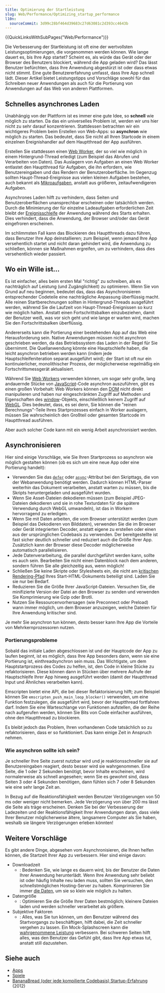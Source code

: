 ```yaml
---
title: Optimierung der Startleistung
slug: Web/Performance/Optimizing_startup_performance
l10n:
  sourceCommit: 3d99c28bf464d39683c27d63081c2d393cc4643b
---
```


{{QuickLinksWithSubPages("Web/Performance")}}

Die Verbesserung der Startleistung ist oft eine der wertvollsten Leistungsoptimierungen, die vorgenommen werden können. Wie lange dauert es, bis Ihre App startet? Scheint es, als würde das Gerät oder der Browser des Benutzers blockiert, während die App geladen wird? Das lässt Benutzer befürchten, dass Ihre Anwendung abgestürzt ist oder dass etwas nicht stimmt. Eine gute Benutzererfahrung umfasst, dass Ihre App schnell lädt. Dieser Artikel bietet Leistungstipps und Vorschläge sowohl für das Schreiben neuer Anwendungen als auch für die Portierung von Anwendungen auf das Web von anderen Plattformen.

## Schnelles asynchrones Laden

Unabhängig von der Plattform ist es immer eine gute Idee, so **schnell** wie möglich zu starten. Da das ein universelles Problem ist, werden wir uns hier nicht zu sehr darauf konzentrieren. Stattdessen betrachten wir ein wichtigeres Problem beim Erstellen von Web-Apps: so **asynchron** wie möglich zu starten. Das bedeutet, dass Sie nicht all Ihren Startcode in einem einzelnen Ereignishandler auf dem Hauptthread der App ausführen.

Erstellen Sie stattdessen einen [Web Worker](/de/docs/Web/API/Web_Workers_API/Using_web_workers), der so viel wie möglich in einem Hintergrund-Thread erledigt (zum Beispiel das Abrufen und Verarbeiten von Daten). Das Auslagern von Aufgaben an einen Web Worker entlastet den Hauptthread für Aufgaben, die ihn erfordern, wie Benutzereingaben und das Rendern der Benutzeroberfläche. Im Gegenzug sollten Haupt-Thread-Ereignisse aus vielen kleinen Aufgaben bestehen, auch bekannt als [Mikroaufgaben](/de/docs/Web/API/HTML_DOM_API/Microtask_guide/In_depth), anstatt aus größeren, zeitaufwendigeren Aufgaben.

Asynchrones Laden hilft zu verhindern, dass Seiten und Benutzeroberflächen unansprechbar erscheinen oder tatsächlich werden. Durch die Minimierung der für einzelne Ladeaufgaben erforderlichen Zeit bleibt der [Ereignisschleife](/de/docs/Web/API/HTML_DOM_API/Microtask_guide/In_depth#event_loops) der Anwendung während des Starts erhalten. Dies verhindert, dass die Anwendung, der Browser und/oder das Gerät eingefroren erscheinen.

Im schlimmsten Fall kann das Blockieren des Hauptthreads dazu führen, dass Benutzer Ihre App deinstallieren; zum Beispiel, wenn jemand Ihre App versehentlich startet und nicht daran gehindert wird, die Anwendung zu schließen, können sie Maßnahmen ergreifen, um zu verhindern, dass dies versehentlich wieder passiert.

## Wo ein Wille ist…

Es ist einfacher, alles beim ersten Mal "richtig" zu schreiben, als es nachträglich auf Leistung (und Zugänglichkeit) zu optimieren. Wenn Sie von Grund auf neu beginnen, bedeutet das, dass das Asynchronisieren entsprechender Codeteile eine nachträgliche Anpassung überflüssig macht. Alle reinen Startberechnungen sollten in Hintergrund-Threads ausgeführt werden, während Sie die Laufzeit von Haupt-Thread-Ereignissen so kurz wie möglich halten. Anstatt einen Fortschrittsbalken einzubeziehen, damit der Benutzer weiß, was vor sich geht und wie lange er warten wird, machen Sie den Fortschrittsbalken überflüssig.

Andererseits kann die Portierung einer bestehenden App auf das Web eine Herausforderung sein. Native Anwendungen müssen nicht asynchron geschrieben werden, da das Betriebssystem das Laden in der Regel für Sie übernimmt. Die Quellanwendung könnte eine Hauptschleife haben, die leicht asynchron betrieben werden kann (indem jede Hauptschleifeniteration separat ausgeführt wird); der Start ist oft nur ein kontinuierlicher, monolithischer Prozess, der möglicherweise regelmäßig ein Fortschrittsmessgerät aktualisiert.

Während Sie [Web Workers](/de/docs/Web/API/Web_Workers_API/Using_web_workers) verwenden können, um sogar sehr große, lang andauernde Stücke von [JavaScript](/de/docs/Web/JavaScript)-Code asynchron auszuführen, gibt es einen großen Vorbehalt: Web Workers können den [DOM](/de/docs/Web/API/Document_Object_Model) nicht direkt manipulieren und haben nur eingeschränkten Zugriff auf Methoden und Eigenschaften des [window](/de/docs/Web/API/Window)-Objekts, einschließlich keinem Zugriff auf [WebGL](/de/docs/Web/API/WebGL_API). Dies bedeutet, dass, es sei denn, Sie können die "reinen Berechnungs"-Teile Ihres Startprozesses einfach in Worker auslagern, müssen Sie wahrscheinlich den Großteil oder gesamten Startcode im Hauptthread ausführen.

Aber auch solcher Code kann mit ein wenig Arbeit asynchronisiert werden.

## Asynchronisieren

Hier sind einige Vorschläge, wie Sie Ihren Startprozess so asynchron wie möglich gestalten können (ob es sich um eine neue App oder eine Portierung handelt):

- Verwenden Sie das [`defer`](/de/docs/Web/HTML/Element/script#defer) oder [`async`](/de/docs/Web/HTML/Element/script#async)-Attribut bei den Skripttags, die von der Webanwendung benötigt werden. Dadurch können HTML-Parser weiterhin das Dokument verarbeiten, anstatt warten zu müssen, bis die Skripts heruntergeladen und ausgeführt wurden.
- Wenn Sie Asset-Dateien dekodieren müssen (zum Beispiel JPEG-Dateien dekodieren und sie in rohe Texturdaten für die spätere Verwendung durch WebGL umwandeln), ist das in Workern hervorragend zu erledigen.
- Wenn Sie mit Daten arbeiten, die vom Browser unterstützt werden (zum Beispiel das Dekodieren von Bilddaten), verwenden Sie die im Browser oder Gerät integrierten Decoder, anstatt eigene zu erstellen oder einen aus der ursprünglichen Codebasis zu verwenden. Der bereitgestellte ist fast sicher deutlich schneller und reduziert auch die Größe Ihrer App. Zusätzlich kann der Browser diese Decoder möglicherweise automatisch parallelisieren.
- Jede Datenverarbeitung, die parallel durchgeführt werden kann, sollte es auch sein. Bearbeiten Sie nicht einen Datenblock nach dem anderen, sondern führen Sie alle gleichzeitig aus, wenn möglich!
- Schließen Sie keine Skripte oder Stylesheets ein, die nicht am [kritischen Rendering-Pfad](/de/docs/Web/Performance/Critical_rendering_path) Ihres Start-HTML-Dokuments beteiligt sind. Laden Sie sie nur bei Bedarf.
- Reduzieren Sie die Größe Ihrer JavaScript-Dateien. Versuchen Sie, die minifizierte Version der Datei an den Browser zu senden und verwenden Sie Komprimierung wie Gzip oder Brotli.
- Nutzen Sie Ressourcenvorhersagen (wie Preconnect oder Preload) wann immer möglich, um dem Browser anzuzeigen, welche Dateien für Ihre Anwendung kritischer sind.

Je mehr Sie asynchron tun können, desto besser kann Ihre App die Vorteile von Mehrkernprozessoren nutzen.

### Portierungsprobleme

Sobald das initiale Laden abgeschlossen ist und der Hauptcode der App zu laufen beginnt, ist es möglich, dass Ihre App besonders dann, wenn sie eine Portierung ist, einthreadsynchron sein muss. Das Wichtigste, um dem Hauptstartprozess des Codes zu helfen, ist, den Code in kleine Stücke zu refaktorisieren. Diese können dann in Stücken über mehrere Aufrufe der Hauptschleife Ihrer App hinweg ausgeführt werden (damit der Hauptthread Input und Ähnliches verarbeiten kann).

Emscripten bietet eine API, die bei dieser Refaktorisierung hilft; zum Beispiel können Sie `emscripten_push_main_loop_blocker()` verwenden, um eine Funktion festzulegen, die ausgeführt wird, bevor der Hauptthread fortfahren darf. Indem Sie eine Warteschlange von Funktionen aufstellen, die der Reihe nach aufgerufen werden, können Sie Bits von Code einfacher ausführen, ohne den Hauptthread zu blockieren.

Es bleibt jedoch das Problem, Ihren vorhandenen Code tatsächlich so zu refaktorisieren, dass er so funktioniert. Das kann einige Zeit in Anspruch nehmen.

### Wie asynchron sollte ich sein?

Je schneller Ihre Seite zuerst nutzbar wird und je reaktionsschneller sie auf Benutzereingaben reagiert, desto besser wird sie wahrgenommen.
Eine Seite, die 1 oder 2 Sekunden benötigt, bevor Inhalte erscheinen, wird normalerweise als schnell angesehen; wenn Sie es gewohnt sind, dass Seiten 3 oder 4 Sekunden benötigen, dann fühlen sich 7 oder 8 Sekunden wie eine sehr lange Zeit an.

In Bezug auf die Reaktionsfähigkeit werden Benutzer Verzögerungen von 50 ms oder weniger nicht bemerken. Jede Verzögerung von über 200 ms lässt die Seite als träge erscheinen. Denken Sie bei der Verbesserung der Ladezeiten und der Reaktionsfähigkeit Ihrer Anwendungen daran, dass viele Ihrer Benutzer möglicherweise ältere, langsamere Computer als Sie haben, weshalb sie längere Verzögerungen erleben könnten!

## Weitere Vorschläge

Es gibt andere Dinge, abgesehen vom Asynchronisieren, die Ihnen helfen können, die Startzeit Ihrer App zu verbessern. Hier sind einige davon:

- Downloadzeit
  - : Bedenken Sie, wie lange es dauern wird, bis der Benutzer die Daten Ihrer Anwendung herunterlädt. Wenn Ihre Anwendung sehr beliebt ist oder häufig Inhalte neu laden muss, sollten Sie versuchen, den schnellstmöglichen Hosting-Server zu haben. Komprimieren Sie immer [die Daten](/de/docs/Glossary/gzip_compression), um sie so klein wie möglich zu halten.
- Datengröße
  - : Optimieren Sie die Größe Ihrer Daten bestmöglich; kleinere Dateien laden und werden schneller verarbeitet als größere.
- Subjektive Faktoren
  - : Alles, was Sie tun können, um den Benutzer während des Startvorgangs zu beschäftigen, hilft dabei, die Zeit schneller vergehen zu lassen. Ein Mock-Splashscreen kann die [wahrgenommene Leistung](/de/docs/Learn/Performance/Perceived_performance) verbessern. Bei schweren Seiten hilft alles, was den Benutzer das Gefühl gibt, dass Ihre App etwas tut, anstatt still dazustehen.

## Siehe auch

- [Apps](/de/docs/Web/Progressive_web_apps)
- [Spiele](/de/docs/Games)
- [BananaBread (oder jede kompilierte Codebasis) Startup-Erfahrung](https://mozakai.blogspot.com/2012/07/bananabread-or-any-compiled-codebase.html) (2012)
